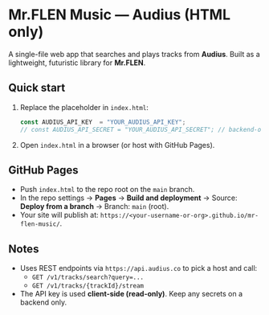 # Mr.FLEN Music — Audius (HTML only)

A single-file web app that searches and plays tracks from **Audius**. Built as a lightweight, futuristic library for **Mr.FLEN**.

## Quick start

1. Replace the placeholder in `index.html`:
   ```js
   const AUDIUS_API_KEY  = "YOUR_AUDIUS_API_KEY";
   // const AUDIUS_API_SECRET = "YOUR_AUDIUS_API_SECRET"; // backend-only placeholder
   ```

2. Open `index.html` in a browser (or host with GitHub Pages).

## GitHub Pages

- Push `index.html` to the repo root on the `main` branch.
- In the repo settings → **Pages** → **Build and deployment** → Source: **Deploy from a branch** → Branch: `main` (root).
- Your site will publish at: `https://<your-username-or-org>.github.io/mr-flen-music/`.

## Notes

- Uses REST endpoints via `https://api.audius.co` to pick a host and call:
  - `GET /v1/tracks/search?query=...`
  - `GET /v1/tracks/{trackId}/stream`
- The API key is used **client-side (read-only)**. Keep any secrets on a backend only.
